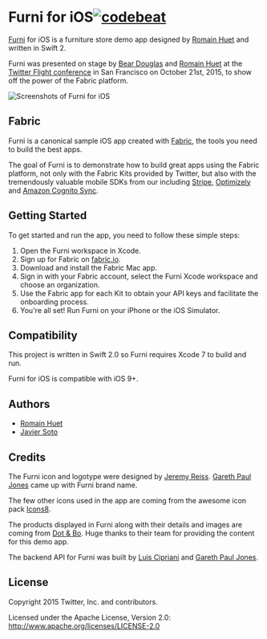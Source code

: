 # Furni for iOS[![codebeat](https://codebeat.co/badges/ba974311-16e3-4645-8b4f-7d936d27cb0a)](https://codebeat.co/projects/github-com-twitterdev-furni-ios)

[Furni](http://furni.xyz) for iOS is a furniture store demo app designed by [Romain Huet](https://twitter.com/romainhuet) and written in Swift 2.

Furni was presented on stage by [Bear Douglas](https://twitter.com/beardigsit) and [Romain Huet](https://twitter.com/romainhuet) at the [Twitter Flight conference](https://twitterflight.com/) in San Francisco on October 21st, 2015, to show off the power of the Fabric platform.

![Screenshots of Furni for iOS](screenshot.png "Screenshots of Furni for iOS")

## Fabric

Furni is a canonical sample iOS app created with [Fabric](https://get.fabric.io/), the tools you need to build the best apps.

The goal of Furni is to demonstrate how to build great apps using the Fabric platform, not only with the Fabric Kits provided by Twitter, but also with the tremendously valuable mobile SDKs from our including [Stripe](https://stripe.com/), [Optimizely](https://www.optimizely.com/) and [Amazon Cognito Sync](https://aws.amazon.com/cognito/).

## Getting Started

To get started and run the app, you need to follow these simple steps:

1. Open the Furni workspace in Xcode.
2. Sign up for Fabric on [fabric.io](https://fabric.io).
3. Download and install the Fabric Mac app.
4. Sign in with your Fabric account, select the Furni Xcode workspace and choose an organization.
5. Use the Fabric app for each Kit to obtain your API keys and facilitate the onboarding process.
6. You're all set! Run Furni on your iPhone or the iOS Simulator.

## Compatibility

This project is written in Swift 2.0 so Furni requires Xcode 7 to build and run.

Furni for iOS is compatible with iOS 9+.

## Authors

* [Romain Huet](https://twitter.com/romainhuet)
* [Javier Soto](https://twitter.com/Javi)

## Credits

The Furni icon and logotype were designed by [Jeremy Reiss](https://twitter.com/jeremyreiss). [Gareth Paul Jones](https://twitter.com/gpj) came up with Furni brand name.

The few other icons used in the app are coming from the awesome icon pack [Icons8](https://icons8.com).

The products displayed in Furni along with their details and images are coming from [Dot & Bo](http://www.dotandbo.com). Huge thanks to their team for providing the content for this demo app.

The backend API for Furni was built by [Luis Cipriani](https://twitter.com/lfcipriani) and [Gareth Paul Jones](https://twitter.com/gpj).

## License

Copyright 2015 Twitter, Inc. and contributors.

Licensed under the Apache License, Version 2.0: http://www.apache.org/licenses/LICENSE-2.0
